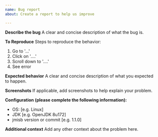 ```yaml
---
name: Bug report
about: Create a report to help us improve

---
```


**Describe the bug**
A clear and concise description of what the bug is.

**To Reproduce**
Steps to reproduce the behavior:
1. Go to '...'
2. Click on '....'
3. Scroll down to '....'
4. See error

**Expected behavior**
A clear and concise description of what you expected to happen.

**Screenshots**
If applicable, add screenshots to help explain your problem.

**Configuration (please complete the following information):**
 - OS: [e.g. Linux]
 - JDK [e.g. OpenJDK 8u172]
 - jmisb version or commit [e.g. 1.1.0]

**Additional context**
Add any other context about the problem here.
